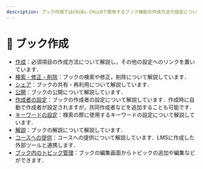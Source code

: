 ```yaml
---
description: ブック作成ではCHiBi-CHiLOで使用するブック機能の作成方法や設定について解説しています．
---
```


# 🔹 ブック作成

* [作成]()：必須項目の作成方法について解説し，その他の設定へのリンクを置いています．
* [検索・修正・削除]()：ブックの検索や修正，削除について解説しています．
* [シェア]()：ブックの共有・再利用について解説しています．
* [公開]()：ブックの公開について解説しています．
* [作成者の設定]()：ブックの作成者の設定について解説しています．作成時に自動で作成者が設定されますが，共同作成者などを追加することも可能です．
* [キーワードの設定]()：検索の際に使用するキーワードの設定について解説しています．
* [解説]()：ブックの解説について解説しています．
* [コースへの提供]()：コースへの提供について解説しています．LMSに作成した外部ツールと連携します．
* [ブック内のトピック管理]()：ブックの編集画面からトピックの追加や編集などができます．
